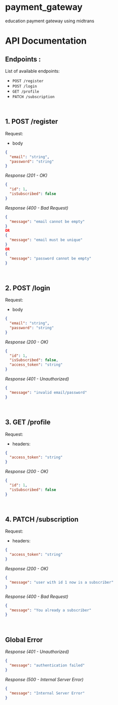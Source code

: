 # payment_gateway

education payment gateway using midtrans

# API Documentation

## Endpoints :

List of available endpoints:

- `POST /register`
- `POST /login`
- `GET /profile`
- `PATCH /subscription`

&nbsp;

## 1. POST /register

Request:

- body

```json
{
  "email": "string",
  "password": "string"
}
```

_Response (201 - OK)_

```json
{
  "id": 1,
  "isSubscribed": false
}
```

_Response (400 - Bad Request)_

```json
{
  "message": "email cannot be empty"
}
OR
{
  "message": "email must be unique"
}
OR
{
  "message": "password cannot be empty"
}
```

&nbsp;

## 2. POST /login

Request:

- body

```json
{
  "email": "string",
  "password": "string"
}
```

_Response (200 - OK)_

```json
{
  "id": 1,
  "isSubscribed": false,
  "access_token": "string"
}
```

_Response (401 - Unauthorized)_

```json
{
  "message": "invalid email/password"
}
```

&nbsp;

## 3. GET /profile

Request:

- headers:

```json
{
  "access_token": "string"
}
```

_Response (200 - OK)_

```json
{
  "id": 1,
  "isSubscribed": false
}
```

&nbsp;

## 4. PATCH /subscription

Request:

- headers:

```json
{
  "access_token": "string"
}
```

_Response (200 - OK)_

```json
{
  "message": "user with id 1 now is a subscriber"
}
```

_Response (400 - Bad Request)_

```json
{
  "message": "You already a subscriber"
}
```

&nbsp;

## Global Error

_Response (401 - Unauthorized)_

```json
{
  "message": "authentication failed"
}
```

_Response (500 - Internal Server Error)_

```json
{
  "message": "Internal Server Error"
}
```
